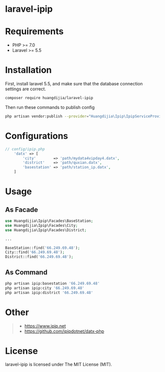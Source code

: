 # laravel-ipip

# Requirements

* PHP >= 7.0
* Laravel >= 5.5

# Installation

First, install laravel 5.5, and make sure that the database connection settings are correct.

~~~bash
composer require huangdijia/laravel-ipip
~~~

Then run these commands to publish config

~~~bash
php artisan vendor:publish --provider="Huangdijia\Ipip\IpipServiceProvider"
~~~

# Configurations

~~~php
// config/ipip.php
    'datx' => [
        'city'        => 'path/mydata4vipday4.datx',
        'district'    => 'path/quxian.datx',
        'basestation' => 'path/station_ip.datx',
    ]
~~~

# Usage

## As Facade

~~~php
use Huangdijia\Ipip\Facades\BaseStation;
use Huangdijia\Ipip\Facades\City;
use Huangdijia\Ipip\Facades\District;

...

BaseStation::find('66.249.69.48');
City::find('66.249.69.48');
District::find('66.249.69.48');

~~~

## As Command

~~~bash
php artisan ipip:basestation '66.249.69.48'
php artisan ipip:city '66.249.69.48'
php artisan ipip:district '66.249.69.48'
~~~

# Other

> * https://www.ipip.net
> * https://github.com/ipipdotnet/datx-php

# License

laravel-ipip is licensed under The MIT License (MIT).
